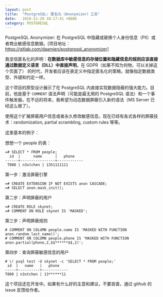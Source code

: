 ```yaml
---
layout: post
title:  "PostgreSQL: 匿名化（Anonymizer）工具"
date:   2018-12-29 10:17:41 +0800
category: POSTGRESQL
---
```


PostgreSQL Anonymizer: 在 PostgreSQL 中隐藏或替换个人身份信息（PII）或者商业敏感信息数据。[项目地址：https://gitlab.com/daamien/postgresql_anonymizer]

我坚信匿名化的声明：**在数据库中敏感信息的存储位置和隐藏信息的规则应该直接通过数据定义语言（DLL）中直接声明**。在 GDPR（如果不知为何物，可以关掉这个页面了） 的时代，开发者应该在表定义中指定匿名化的策略，就像指定数据类型、外键和约定一样。

这个项目的原型设计展示了在 PostgreSQL 内直接实现数据隐蔽的强大能力。目前，他是基于 `COMMENT` 语法声明（可能是最无用的 PostgreSQL 语法）和一个事件触发器。在不远的将来，我希望为动态数据屏蔽引入新的语法（MS Server 已经这么做了）。

使用这个扩展屏蔽用户信息或者永久修改敏感信息。现在已经有各式各样的屏蔽技术：randomization, partial scrambling, custom rules 等等。

这里基本的例子：

想想一个 people 的表：

	=# SELECT * FROM people;
	  id  |      name      |   phone
	------+----------------+------------
	 T800 | n3xtchen | 1351111111

第一步：激活屏蔽引擎

	=# CREATE EXTENSION IF NOT EXISTS anon CASCADE;
	=# SELECT anon.mask_init();

第二步：声明屏蔽的用户

	=# CREATE ROLE skynet;
	=# COMMENT ON ROLE skynet IS 'MASKED';

第三步：声明屏蔽规则

	# COMMENT ON COLUMN people.name IS 'MASKED WITH FUNCTION anon.random_last_name()';
	# COMMENT ON COLUMN people.phone IS 'MASKED WITH FUNCTION anon.partial(phone,2,$$******$$,2)';

第四步：查询屏蔽敏感信息的用户

	# \! psql test -U skynet -c 'SELECT * FROM people;'
	 id  |   name   |   phone
	-----+----------+------------
	T800 | n3xtchen | 13******11
 
 这个项目还在开发中。如果有什么好的主意和建议，不要吝啬，通过 github 的 issue 反馈给作者。
